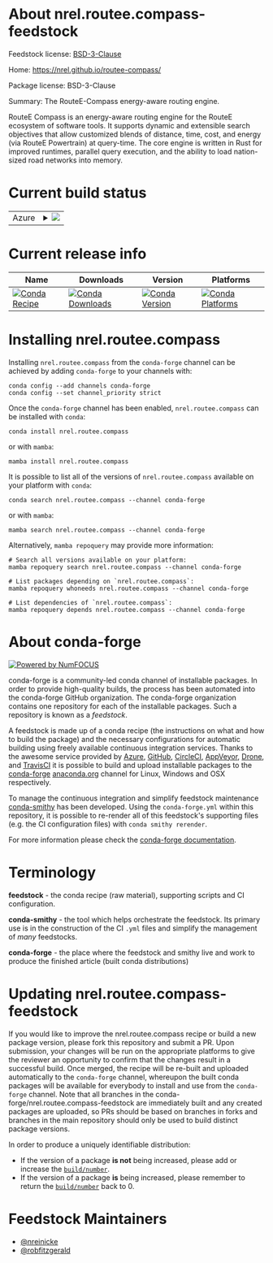About nrel.routee.compass-feedstock
===================================

Feedstock license: [BSD-3-Clause](https://github.com/conda-forge/nrel.routee.compass-feedstock/blob/main/LICENSE.txt)

Home: https://nrel.github.io/routee-compass/

Package license: BSD-3-Clause

Summary: The RouteE-Compass energy-aware routing engine.

RouteE Compass is an energy-aware routing engine for the RouteE ecosystem of software tools.
It supports dynamic and extensible search objectives that allow customized blends of distance,
time, cost, and energy (via RouteE Powertrain) at query-time. The core engine is written in
Rust for improved runtimes, parallel query execution, and the ability to load nation-sized
road networks into memory.


Current build status
====================


<table>
    
  <tr>
    <td>Azure</td>
    <td>
      <details>
        <summary>
          <a href="https://dev.azure.com/conda-forge/feedstock-builds/_build/latest?definitionId=20747&branchName=main">
            <img src="https://dev.azure.com/conda-forge/feedstock-builds/_apis/build/status/nrel.routee.compass-feedstock?branchName=main">
          </a>
        </summary>
        <table>
          <thead><tr><th>Variant</th><th>Status</th></tr></thead>
          <tbody><tr>
              <td>linux_64_python3.10.____cpython</td>
              <td>
                <a href="https://dev.azure.com/conda-forge/feedstock-builds/_build/latest?definitionId=20747&branchName=main">
                  <img src="https://dev.azure.com/conda-forge/feedstock-builds/_apis/build/status/nrel.routee.compass-feedstock?branchName=main&jobName=linux&configuration=linux%20linux_64_python3.10.____cpython" alt="variant">
                </a>
              </td>
            </tr><tr>
              <td>linux_64_python3.11.____cpython</td>
              <td>
                <a href="https://dev.azure.com/conda-forge/feedstock-builds/_build/latest?definitionId=20747&branchName=main">
                  <img src="https://dev.azure.com/conda-forge/feedstock-builds/_apis/build/status/nrel.routee.compass-feedstock?branchName=main&jobName=linux&configuration=linux%20linux_64_python3.11.____cpython" alt="variant">
                </a>
              </td>
            </tr><tr>
              <td>linux_64_python3.12.____cpython</td>
              <td>
                <a href="https://dev.azure.com/conda-forge/feedstock-builds/_build/latest?definitionId=20747&branchName=main">
                  <img src="https://dev.azure.com/conda-forge/feedstock-builds/_apis/build/status/nrel.routee.compass-feedstock?branchName=main&jobName=linux&configuration=linux%20linux_64_python3.12.____cpython" alt="variant">
                </a>
              </td>
            </tr><tr>
              <td>osx_64_python3.10.____cpython</td>
              <td>
                <a href="https://dev.azure.com/conda-forge/feedstock-builds/_build/latest?definitionId=20747&branchName=main">
                  <img src="https://dev.azure.com/conda-forge/feedstock-builds/_apis/build/status/nrel.routee.compass-feedstock?branchName=main&jobName=osx&configuration=osx%20osx_64_python3.10.____cpython" alt="variant">
                </a>
              </td>
            </tr><tr>
              <td>osx_64_python3.11.____cpython</td>
              <td>
                <a href="https://dev.azure.com/conda-forge/feedstock-builds/_build/latest?definitionId=20747&branchName=main">
                  <img src="https://dev.azure.com/conda-forge/feedstock-builds/_apis/build/status/nrel.routee.compass-feedstock?branchName=main&jobName=osx&configuration=osx%20osx_64_python3.11.____cpython" alt="variant">
                </a>
              </td>
            </tr><tr>
              <td>osx_64_python3.12.____cpython</td>
              <td>
                <a href="https://dev.azure.com/conda-forge/feedstock-builds/_build/latest?definitionId=20747&branchName=main">
                  <img src="https://dev.azure.com/conda-forge/feedstock-builds/_apis/build/status/nrel.routee.compass-feedstock?branchName=main&jobName=osx&configuration=osx%20osx_64_python3.12.____cpython" alt="variant">
                </a>
              </td>
            </tr><tr>
              <td>osx_arm64_python3.10.____cpython</td>
              <td>
                <a href="https://dev.azure.com/conda-forge/feedstock-builds/_build/latest?definitionId=20747&branchName=main">
                  <img src="https://dev.azure.com/conda-forge/feedstock-builds/_apis/build/status/nrel.routee.compass-feedstock?branchName=main&jobName=osx&configuration=osx%20osx_arm64_python3.10.____cpython" alt="variant">
                </a>
              </td>
            </tr><tr>
              <td>osx_arm64_python3.11.____cpython</td>
              <td>
                <a href="https://dev.azure.com/conda-forge/feedstock-builds/_build/latest?definitionId=20747&branchName=main">
                  <img src="https://dev.azure.com/conda-forge/feedstock-builds/_apis/build/status/nrel.routee.compass-feedstock?branchName=main&jobName=osx&configuration=osx%20osx_arm64_python3.11.____cpython" alt="variant">
                </a>
              </td>
            </tr><tr>
              <td>osx_arm64_python3.12.____cpython</td>
              <td>
                <a href="https://dev.azure.com/conda-forge/feedstock-builds/_build/latest?definitionId=20747&branchName=main">
                  <img src="https://dev.azure.com/conda-forge/feedstock-builds/_apis/build/status/nrel.routee.compass-feedstock?branchName=main&jobName=osx&configuration=osx%20osx_arm64_python3.12.____cpython" alt="variant">
                </a>
              </td>
            </tr><tr>
              <td>win_64_python3.10.____cpython</td>
              <td>
                <a href="https://dev.azure.com/conda-forge/feedstock-builds/_build/latest?definitionId=20747&branchName=main">
                  <img src="https://dev.azure.com/conda-forge/feedstock-builds/_apis/build/status/nrel.routee.compass-feedstock?branchName=main&jobName=win&configuration=win%20win_64_python3.10.____cpython" alt="variant">
                </a>
              </td>
            </tr><tr>
              <td>win_64_python3.11.____cpython</td>
              <td>
                <a href="https://dev.azure.com/conda-forge/feedstock-builds/_build/latest?definitionId=20747&branchName=main">
                  <img src="https://dev.azure.com/conda-forge/feedstock-builds/_apis/build/status/nrel.routee.compass-feedstock?branchName=main&jobName=win&configuration=win%20win_64_python3.11.____cpython" alt="variant">
                </a>
              </td>
            </tr><tr>
              <td>win_64_python3.12.____cpython</td>
              <td>
                <a href="https://dev.azure.com/conda-forge/feedstock-builds/_build/latest?definitionId=20747&branchName=main">
                  <img src="https://dev.azure.com/conda-forge/feedstock-builds/_apis/build/status/nrel.routee.compass-feedstock?branchName=main&jobName=win&configuration=win%20win_64_python3.12.____cpython" alt="variant">
                </a>
              </td>
            </tr>
          </tbody>
        </table>
      </details>
    </td>
  </tr>
</table>

Current release info
====================

| Name | Downloads | Version | Platforms |
| --- | --- | --- | --- |
| [![Conda Recipe](https://img.shields.io/badge/recipe-nrel.routee.compass-green.svg)](https://anaconda.org/conda-forge/nrel.routee.compass) | [![Conda Downloads](https://img.shields.io/conda/dn/conda-forge/nrel.routee.compass.svg)](https://anaconda.org/conda-forge/nrel.routee.compass) | [![Conda Version](https://img.shields.io/conda/vn/conda-forge/nrel.routee.compass.svg)](https://anaconda.org/conda-forge/nrel.routee.compass) | [![Conda Platforms](https://img.shields.io/conda/pn/conda-forge/nrel.routee.compass.svg)](https://anaconda.org/conda-forge/nrel.routee.compass) |

Installing nrel.routee.compass
==============================

Installing `nrel.routee.compass` from the `conda-forge` channel can be achieved by adding `conda-forge` to your channels with:

```
conda config --add channels conda-forge
conda config --set channel_priority strict
```

Once the `conda-forge` channel has been enabled, `nrel.routee.compass` can be installed with `conda`:

```
conda install nrel.routee.compass
```

or with `mamba`:

```
mamba install nrel.routee.compass
```

It is possible to list all of the versions of `nrel.routee.compass` available on your platform with `conda`:

```
conda search nrel.routee.compass --channel conda-forge
```

or with `mamba`:

```
mamba search nrel.routee.compass --channel conda-forge
```

Alternatively, `mamba repoquery` may provide more information:

```
# Search all versions available on your platform:
mamba repoquery search nrel.routee.compass --channel conda-forge

# List packages depending on `nrel.routee.compass`:
mamba repoquery whoneeds nrel.routee.compass --channel conda-forge

# List dependencies of `nrel.routee.compass`:
mamba repoquery depends nrel.routee.compass --channel conda-forge
```


About conda-forge
=================

[![Powered by
NumFOCUS](https://img.shields.io/badge/powered%20by-NumFOCUS-orange.svg?style=flat&colorA=E1523D&colorB=007D8A)](https://numfocus.org)

conda-forge is a community-led conda channel of installable packages.
In order to provide high-quality builds, the process has been automated into the
conda-forge GitHub organization. The conda-forge organization contains one repository
for each of the installable packages. Such a repository is known as a *feedstock*.

A feedstock is made up of a conda recipe (the instructions on what and how to build
the package) and the necessary configurations for automatic building using freely
available continuous integration services. Thanks to the awesome service provided by
[Azure](https://azure.microsoft.com/en-us/services/devops/), [GitHub](https://github.com/),
[CircleCI](https://circleci.com/), [AppVeyor](https://www.appveyor.com/),
[Drone](https://cloud.drone.io/welcome), and [TravisCI](https://travis-ci.com/)
it is possible to build and upload installable packages to the
[conda-forge](https://anaconda.org/conda-forge) [anaconda.org](https://anaconda.org/)
channel for Linux, Windows and OSX respectively.

To manage the continuous integration and simplify feedstock maintenance
[conda-smithy](https://github.com/conda-forge/conda-smithy) has been developed.
Using the ``conda-forge.yml`` within this repository, it is possible to re-render all of
this feedstock's supporting files (e.g. the CI configuration files) with ``conda smithy rerender``.

For more information please check the [conda-forge documentation](https://conda-forge.org/docs/).

Terminology
===========

**feedstock** - the conda recipe (raw material), supporting scripts and CI configuration.

**conda-smithy** - the tool which helps orchestrate the feedstock.
                   Its primary use is in the construction of the CI ``.yml`` files
                   and simplify the management of *many* feedstocks.

**conda-forge** - the place where the feedstock and smithy live and work to
                  produce the finished article (built conda distributions)


Updating nrel.routee.compass-feedstock
======================================

If you would like to improve the nrel.routee.compass recipe or build a new
package version, please fork this repository and submit a PR. Upon submission,
your changes will be run on the appropriate platforms to give the reviewer an
opportunity to confirm that the changes result in a successful build. Once
merged, the recipe will be re-built and uploaded automatically to the
`conda-forge` channel, whereupon the built conda packages will be available for
everybody to install and use from the `conda-forge` channel.
Note that all branches in the conda-forge/nrel.routee.compass-feedstock are
immediately built and any created packages are uploaded, so PRs should be based
on branches in forks and branches in the main repository should only be used to
build distinct package versions.

In order to produce a uniquely identifiable distribution:
 * If the version of a package **is not** being increased, please add or increase
   the [``build/number``](https://docs.conda.io/projects/conda-build/en/latest/resources/define-metadata.html#build-number-and-string).
 * If the version of a package **is** being increased, please remember to return
   the [``build/number``](https://docs.conda.io/projects/conda-build/en/latest/resources/define-metadata.html#build-number-and-string)
   back to 0.

Feedstock Maintainers
=====================

* [@nreinicke](https://github.com/nreinicke/)
* [@robfitzgerald](https://github.com/robfitzgerald/)

